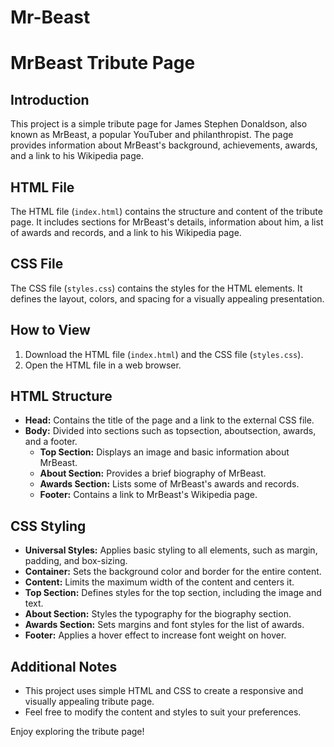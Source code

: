 # Mr-Beast
# MrBeast Tribute Page

## Introduction
This project is a simple tribute page for James Stephen Donaldson, also known as MrBeast, a popular YouTuber and philanthropist. The page provides information about MrBeast's background, achievements, awards, and a link to his Wikipedia page.

## HTML File
The HTML file (`index.html`) contains the structure and content of the tribute page. It includes sections for MrBeast's details, information about him, a list of awards and records, and a link to his Wikipedia page.

## CSS File
The CSS file (`styles.css`) contains the styles for the HTML elements. It defines the layout, colors, and spacing for a visually appealing presentation.

## How to View
1. Download the HTML file (`index.html`) and the CSS file (`styles.css`).
2. Open the HTML file in a web browser.

## HTML Structure
- **Head:** Contains the title of the page and a link to the external CSS file.
- **Body:** Divided into sections such as topsection, aboutsection, awards, and a footer.
  - **Top Section:** Displays an image and basic information about MrBeast.
  - **About Section:** Provides a brief biography of MrBeast.
  - **Awards Section:** Lists some of MrBeast's awards and records.
  - **Footer:** Contains a link to MrBeast's Wikipedia page.

## CSS Styling
- **Universal Styles:** Applies basic styling to all elements, such as margin, padding, and box-sizing.
- **Container:** Sets the background color and border for the entire content.
- **Content:** Limits the maximum width of the content and centers it.
- **Top Section:** Defines styles for the top section, including the image and text.
- **About Section:** Styles the typography for the biography section.
- **Awards Section:** Sets margins and font styles for the list of awards.
- **Footer:** Applies a hover effect to increase font weight on hover.

## Additional Notes
- This project uses simple HTML and CSS to create a responsive and visually appealing tribute page.
- Feel free to modify the content and styles to suit your preferences.

Enjoy exploring the tribute page!
